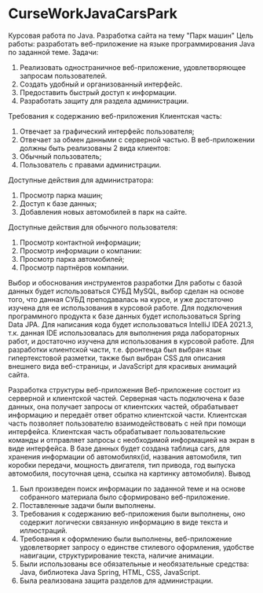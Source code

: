 # CurseWorkJavaCarsPark
Курсовая работа по Java. Разработка сайта на тему "Парк машин"
Цель работы: разработать веб-приложение на языке программирования Java по заданной теме.
	Задачи:
1.	Реализовать одностраничное веб-приложение, удовлетворяющее запросам пользователей.
2.	Создать удобный и организованный интерфейс.
3.	Предоставить быстрый доступ к информации.
4.	Разработать защиту для раздела администрации.

Требования к содержанию веб-приложения
	Клиентская часть:
1.	Отвечает за графический интерфейс пользователя;
2.	Отвечает за обмен данными с серверной частью.
В веб-приложении должны быть реализованы 2 вида клиентов:
1.	Обычный пользователь;
2.	Пользователь с правами администрации.

Доступные действия для администратора:
1.	Просмотр парка машин;
2.	Доступ к базе данных;
3.	Добавления новых автомобилей в парк на сайте.

Доступные действия для обычного пользователя:

1.	Просмотр контактной информации;
2.	 Просмотр информации о компании:
3.	Просмотр парка автомобилей;
4.	Просмотр партнёров компании.

Выбор и обоснования инструментов разработки
	Для работы с базой данных будет использоваться СУБД MySQL, выбор сделан на основе того, что данная СУБД преподавалась на курсе,
  и уже достаточно изучена для ее использования в курсовой работе.
	Для подключения программного продукта к базе данных будет использоваться Spring Data JPA.
	Для написания кода будет использоваться IntelliJ IDEA 2021.3, т.к. данная IDE использовалась для выполнения ряда лабораторных работ,
  и достаточно изучена для использования в курсовой работе. Для разработки клиентской части, т.е. фронтенда был выбран язык гипертекстовой 
  разметки, также был выбран CSS для описания внешнего вида веб-страницы, и JavaScript для красивых анимаций сайта.
  
Разработка структуры веб-приложения
	Веб-приложение состоит из серверной и клиентской частей. Серверная часть подключена к базе данных, она получает запросы от клиентских частей, 
  обрабатывает информацию и передаёт ответ обратно клиентской части. Клиентская часть позволяет пользователю взаимодействовать с ней при помощи 
  интерфейса. Клиентская часть обрабатывает пользовательские команды и отправляет запросы с необходимой информацией на экран в виде интерфейса. 
	В базе данных будет создана таблица cars, для хранения информации об автомобилях(id, названия автомобиля, тип коробки передачи, мощность 
  двигателя, тип привода, год выпуска автомобиля, посуточная цена, ссылка на картинку автомобиля).
Вывод
1.	Был произведен поиск информации по заданной теме и на основе собранного материала было сформировано веб-приложение.
2.	Поставленные задачи были выполнены.
3.	Требования к содержанию веб-приложения были выполнены, оно содержит логически связанную информацию в виде текста и иллюстраций.
4.	Требования к оформлению были выполнены, веб-приложение удовлетворяет запросу о единстве стилевого оформления, удобстве навигации,
структурирование текста, наличие анимации.
5.	Были использованы все обязательные и необязательные средства: Java, библиотека Java Spring, HTML, CSS, JavaScript.
6.	Была реализована защита разделов для администрации.

